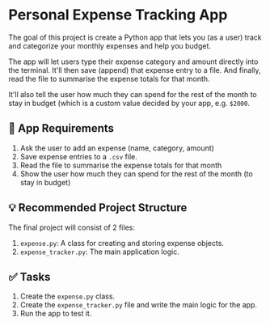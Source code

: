 # Personal Expense Tracking App

The goal of this project is create a Python app that lets you (as a user) track and categorize your monthly expenses and help you budget.

The app will let users type their expense category and amount directly into the terminal. It'll then save (append) that expense entry to a file. And finally, read the file to summarise the expense totals for that month.

It'll also tell the user how much they can spend for the rest of the month to stay in budget (which is a custom value decided by your app, e.g. `$2000`.

## 🎯 App Requirements

1. Ask the user to add an expense (name, category, amount)
2. Save expense entries to a `.csv` file.
3. Read the file to summarise the expense totals for that month
4. Show the user how much they can spend for the rest of the month (to stay in budget)

## 💡 Recommended Project Structure

The final project will consist of 2 files:

1. `expense.py`: A class for creating and storing expense objects.
2. `expense_tracker.py`: The main application logic.

## ✅ Tasks

1. Create the `expense.py` class.
2. Create the `expense_tracker.py` file and write the main logic for the app.
3. Run the app to test it.

